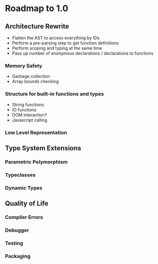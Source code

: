 # Roadmap to 1.0

## Architecture Rewrite
* Flatten the AST to access everything by IDs
* Perform a pre-parsing step to get function definitions
* Perform scoping and typing at the same time
* Pass up number of anonymous declarations / declarations to functions

### Memory Safety
* Garbage collection
* Array bounds checking

### Structure for built-in functions and types
* String functions
* IO functions
* DOM interaction?
* Javascript calling

### Low Level Representation

## Type System Extensions

### Parametric Polymorphism

### Typeclasses

### Dynamic Types

## Quality of Life

### Compiler Errors

### Debugger

### Testing

### Packaging
